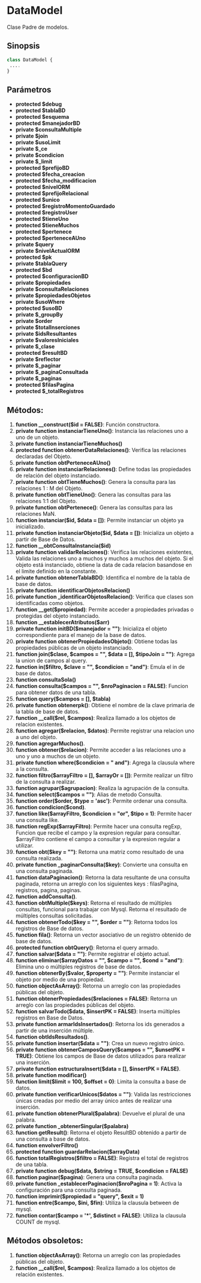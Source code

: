 # DataModel
Clase Padre de modelos.

Sinopsis
---
```php
class DataModel {
 ....
}
```
Parámetros
---
- **protected $debug**
- **protected $tablaBD**
- **protected $esquema**
- **protected $manejadorBD**
- **private $consultaMultiple**
- **private $join**
- **private $usoLimit**
- **private $_ce**
- **private $condicion**
- **private $_limit**
- **protected $prefijoBD**
- **protected $fecha_creacion**
- **protected $fecha_modificacion**
- **protected $nivelORM**
- **protected $prefijoRelacional**
- **protected $unico**
- **protected $registroMomentoGuardado**
- **protected $registroUser**
- **protected $tieneUno**
- **protected $tieneMuchos**
- **protected $pertenece**
- **protected $perteneceAUno**
- **private $query**
- **private $nivelActualORM**
- **protected $pk**
- **private $tablaQuery**
- **protected $bd**
- **protected $configuracionBD**
- **private $propiedades**
- **private $consultaRelaciones**
- **private $propiedadesObjetos**
- **private $usoWhere**
- **protected $usoBD**
- **private $_groupBy**
- **private $order**
- **private $totalInserciones**
- **private $idsResultantes**
- **private $valoresIniciales**
- **private $_clase**
- **protected $resultBD**
- **private $reflector**
- **private $_paginar**
- **private $_paginaConsultada**
- **private $_paginas**
- **protected $filasPagina**
- **protected $_totalRegistros**

Métodos:
---
1. **function __construct($id = FALSE)**: Función constructora. 
2. **private function instanciarTieneUno()**: Instancia las relaciones uno a uno de un objeto. 
3. **private function instanciarTieneMuchos()**
4. **protected function obtenerDataRelaciones()**: Verifica las relaciones declaradas del Objeto. 
5. **private function obtPerteneceAUno()**
6. **private function instanciarRelaciones()**: Define todas las propiedades de relación del objeto instanciado. 
7. **private function obtTieneMuchos()**: Genera la consulta para las relaciones 1 : M del Objeto. 
8. **private function obtTieneUno()**: Genera las consultas para las relaciones 1:1 del Objeto. 
9. **private function obtPertenece()**: Genera las consultas para las relaciones MaN. 
10. **function instanciar($id, $data = [])**: Permite instanciar un objeto ya inicializado. 
11. **private function instanciarObjeto($id, $data = [])**: Inicializa un objeto a partir de Base de Datos. 
12. **function __obtConsultaInstancia($id)**
13. **private function validarRelaciones()**: Verifica las relaciones existentes, Valida las relaciones uno a muchos y muchos a muchos del objeto. Si el objeto está instanciado, obtiene la data de cada relacion basandose en el limite definido en la constante.
14. **private function obtenerTablaBD()**: Identifica el nombre de la tabla de base de datos. 
15. **private function identificarObjetosRelacion()**
16. **private function _identificarObjetosRelacion()**: Verifica que clases son identificadas como objetos.
17. **function __get($propiedad)**: Permite acceder a propiedades privadas o protegidas del objeto instanciado.
18. **function __establecerAtributos($arr)**
19. **private function initBD($manejador = "")**: Inicializa el objeto correspondiente para el manejo de la base de datos.
20. **private function obtenerPropiedadesObjeto()**: Obtiene todas las propiedades públicas de un objeto instanciado.
21. **function join($clase, $campos = "", $data = [], $tipoJoin = "")**: Agrega la union de campos al query.
22. **function in($filtro, $clave = "", $condicion = "and")**: Emula el in de base de datos.
23. **function consultaSola()**
24. **function consulta($campos = "", $nroPaginacion = FALSE)**: Funcion para obtener datos de una tabla.
25. **function query($campos = [], $tabla)**
26. **private function obtenerpk()**: Obtiene el nombre de la clave primaria de la tabla de base de datos.
27. **function __call($rel, $campos)**: Realiza llamado a los objetos de relacion existentes.
28. **function agregar($relacion, $datos)**: Permite registrar una relacion uno a uno del objeto.
29. **function agregarMuchos()**.
30. **function obtener($relacion)**: Permite acceder a las relaciones uno a uno y uno a muchos de un objeto.
31. **private function where($condicion = " and")**: Agrega la clausula where a la consulta.
32. **function filtro($arrayFiltro = [], $arrayOr = [])**: Permite realizar un filtro de la consulta a realizar.
33. **function agrupar($agrupacion)**: Realiza la agrupación de la consulta.
34. **function select($campos = "")**: Alias de metodo Consulta.
35. **function order($order, $type = 'asc')**: Permite ordenar una consulta.
36. **function condicion($cond)**.
37. **function like($arrayFiltro, $condicion = "or", $tipo = 1)**: Permite hacer una consulta like.
38. **function regExp($arrayFiltro)**: Permite hacer una consulta regExp, Funcion que recibe el campo y la expresion regular para consultar. $arrayFiltro contiene el campo a consultar y la expresion regular a utilizar.
39. **function obt($key = "")**: Retorna una matriz como resultado de una consulta realizada.
40. **private function _paginarConsulta($key)**: Convierte una consulta en una consulta paginada.
41. **function dataPaginacion()**: Retorna la data resultante de una consulta paginada, retorna un arreglo con los siguientes keys : filasPagina, registros, pagina, paginas.
42. **function addConsulta()**.
43. **function obtMultiple($keys)**: Retorna el resultado de múltiples consultas, funcional para trabajar con Mysql. Retorna el resultado de múltiples consultas solicitadas.
44. **function obtenerTodo($key = "", $order = "")**: Retorna todos los registros de Base de datos.
45. **function fila()**: Retorna un vector asociativo de un registro obtenido de base de datos.
46. **protected function obtQuery()**: Retorna el query armado.
47. **function salvar($data = "")**: Permite registrar el objeto actual.
48. **function eliminar($arrayDatos = "", $campo = "", $cond = "and")**: Elimina uno o múltiples registros de base de datos.
49. **function obtenerBy($valor, $property = "")**: Permite instanciar el objeto por medio de una propiedad.
50. **function objectAsArray()**: Retorna un arreglo con las propiedades públicas del objeto.
51. **function obtenerPropiedades($relaciones = FALSE)**: Retorna un arreglo con las propiedades públicas del objeto.
52. **function salvarTodo($data, $insertPK = FALSE)**: Inserta múltiples registros en Base de Datos.
53. **private function armarIdsInsertados()**: Retorna los ids generados a partir de una inserción múltiple.
54. **function obtIdsResultados()**.
55. **private function insertar($data = "")**: Crea un nuevo registro único.
56. **private function obtenerCamposQuery($campos = "", $unsetPK = TRUE)**: Obtiene los campos de Base de datos utilizados para realizar una inserción.
57. **private function estructuraInsert($data = [], $insertPK = FALSE)**.
58. **private function modificar()**
59. **function limit($limit = 100, $offset = 0)**: Limita la consulta a base de datos.
60. **private function verificarUnicos($datos = "")**: Valida las restricciones únicas creadas por medio del array único antes de realizar una inserción.
61. **private function obtenerPlural($palabra)**: Devuelve el plural de una palabra.
62. **private function _obtenerSingular($palabra)**
63. **function getResult()**: Retorna el objeto ResultBD obtenido a partir de una consulta a base de datos.
64. **function envolverFiltro()**
65. **protected function guardarRelacion($arrayData)**
66. **function totalRegistros($filtro = FALSE)**: Registra el total de registros de una tabla.
67. **private function debug($data, $string = TRUE, $condicion = FALSE)**
68. **function paginar($pagina)**: Genera una consulta paginada.
69. **private function _establecerPaginacion($nroPagina = 1)**: Activa la configuración para una consulta paginada.
70. **function imprimir($propiedad = "query", $exit = 1)**
71. **function entre($campo, $ini, $fin)**: Utiliza la clausula between de mysql.
72. **function contar($campo = '*', $distinct = FALSE)**: Utiliza la clausula COUNT de mysql.


Métodos obsoletos:
---
1. **function objectAsArray()**: Retorna un arreglo con las propiedades públicas del objeto.
2. **function __call($rel, $campos)**: Realiza llamado a los objetos de relación existentes.
